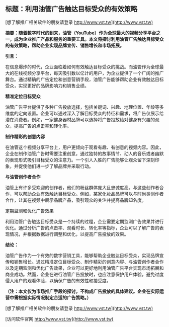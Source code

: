 ## **标题：利用油管广告触达目标受众的有效策略**

[想了解推广相关软件的朋友请登录 http://www.vst.tw](http://www.vst.tw)

**摘要：随着数字时代的到来，油管（YouTube）作为全球最大的视频分享平台之一，成为企业推广产品和服务的重要工具。本文将探讨利用油管广告触达目标受众的有效策略，帮助企业实现品牌宣传、销售增长和市场拓展。**

**引言：**

在信息爆炸的时代，企业面临着如何有效触达目标受众的挑战。而油管作为全球最大的在线视频分享平台，每天吸引数以亿计的用户，为企业提供了一个广阔的推广舞台。通过精确的广告定位和创意营销手段，油管广告能够帮助企业有效触达目标受众，实现更好的品牌影响力和销售业绩。

**精准定位目标受众**

油管广告平台提供了多种广告投放选择，包括关键词、兴趣、地理位置、年龄等多维度的定向设置。企业可以通过深入了解目标受众的特征和需求，将广告仅展示给潜在消费者。例如，一家健身器材品牌可以选择将广告投放给对健身有兴趣的观众，提高广告的点击率和转化率。

**制作精彩的创意内容**

在油管这个视频分享平台上，用户更倾向于观看有趣、有创意的视频内容。因此，企业在制作油管广告时需要注重创意，通过独特的故事情节、动人的音乐或者幽默的表现形式吸引目标受众的注意力。一个引人入胜的广告能够让观众留下深刻印象，并促使他们进一步了解品牌并采取行动。

**与油管创作者合作**

油管上有许多受欢迎的创作者，他们的粉丝群体庞大且忠诚度高。与这些创作者合作，可以帮助企业有效触达目标受众。例如，某家化妆品品牌可以与时尚类创作者合作，让其在视频中展示品牌产品，吸引观众的关注并提高品牌知名度。

定期监测和优化广告效果

利用油管广告触达目标受众是一个持续的过程，企业需要定期监测广告效果并进行优化。通过分析广告的点击率、观看时长、转化率等指标，企业可以了解广告的表现情况，并根据数据进行调整和优化，以提高广告投放的效果。

**结论：**

油管广告作为一个有效的数字营销工具，能够帮助企业触达目标受众，实现品牌宣传和销售增长。通过精准定位目标受众、制作精彩的创意内容、与油管创作者合作以及定期监测和优化广告效果，企业可以更好地利用油管广告平台实现市场拓展和商业成功。然而，企业在进行油管广告投放时，也应注意保护用户体验，避免过度侵入用户的观看体验，以确保广告的有效性和接受度。

**（注：本文仅为市场推广手段的探讨，不构成广告投放的具体建议。企业在实际运营中需根据实际情况制定合适的广告策略。）**

[想了解推广相关软件的朋友请登录 http://www.vst.tw](http://www.vst.tw)


[访问软件官网 http://www.vst.tw](http://www.vst.tw)
